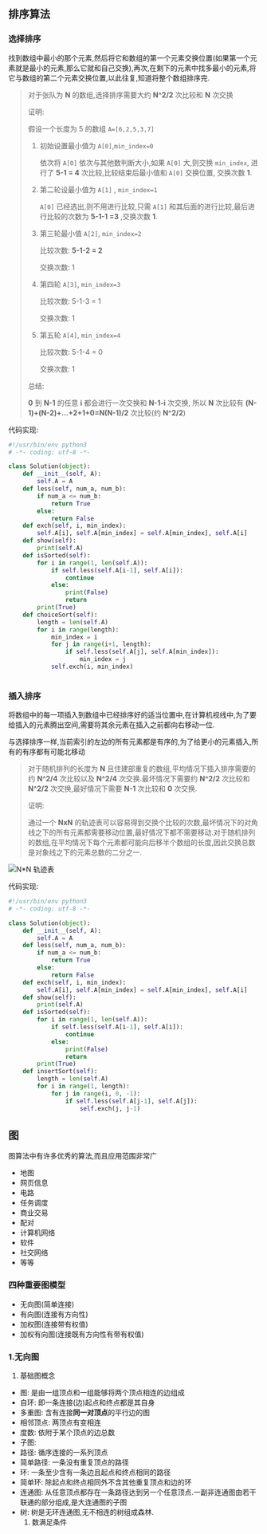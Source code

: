 ## 排序算法

### 选择排序 

找到数组中最小的那个元素,然后将它和数组的第一个元素交换位置(如果第一个元素就是最小的元素,那么它就和自己交换),再次,在剩下的元素中找多最小的元素,将它与数组的第二个元素交换位置,以此往复,知道将整个数组排序完.

> 对于张队为 **N** 的数组,选择排序需要大约 **N^2/2**  次比较和 **N** 次交换
>
> 证明:
>
> 假设一个长度为 5 的数组 `A=[6,2,5,3,7]`
>
> 1. 初始设置最小值为 `A[0]`,`min_index=0`
>
>    依次将 `A[0]` 依次与其他数判断大小,如果 `A[0]` 大,则交换 `min_index`, 进行了 **5-1 = 4** 次比较,比较结束后最小值和 `A[0]` 交换位置, 交换次数 **1**.
>
> 2. 第二轮设最小值为 `A[1]` , `min_index=1`
>
>    `A[0]` 已经选出,则不用进行比较,只需 `A[1]` 和其后面的进行比较,最后进行比较的次数为 **5-1-1 =3** ,交换次数 **1**.
>
> 3. 第三轮最小值 `A[2]`, `min_index=2`
>
>    比较次数: **5-1-2 = 2**
>
>    交换次数: 1
>
> 4. 第四轮 `A[3]`, `min_index=3`
>
>    比较次数: 5-1-3 = 1
>
>    交换次数: 1
>
> 5. 第五轮 `A[4]`, `min_index=4`
>
>    比较次数: 5-1-4 = 0
>
>    交换次数: 1
>
> 总结:
>
> **0** 到 **N-1** 的任意 **i** 都会进行一次交换和 **N-1-i** 次交换, 所以 **N** 次比较有 **(N-1)+(N-2)+...+2+1+0=N(N-1)/2** 次比较(约 **N^2/2**)



代码实现:

```python
#!/usr/bin/env python3
# -*- coding: utf-8 -*-

class Solution(object):
    def __init__(self, A):
        self.A = A
    def less(self, num_a, num_b):
        if num_a <= num_b:
            return True
        else:
            return False
    def exch(self, i, min_index):
        self.A[i], self.A[min_index] = self.A[min_index], self.A[i]
    def show(self):
        print(self.A)
    def isSorted(self):
        for i in range(1, len(self.A)):
            if self.less(self.A[i-1], self.A[i]):
                continue
            else:
                print(False)
                return
        print(True)
    def choiceSort(self):
        length = len(self.A)
        for i in range(length):
            min_index = i
            for j in range(i+1, length):
                if self.less(self.A[j], self.A[min_index]):
                    min_index = j
            self.exch(i, min_index)
            
```

### 插入排序

将数组中的每一项插入到数组中已经排序好的适当位置中,在计算机视线中,为了要给插入的元素腾出空间,需要将其余元素在插入之前都向右移动一位.

与选择排序一样,当前索引的左边的所有元素都是有序的,为了给更小的元素插入,所有的有序都有可能北移动

> 对于随机排列的长度为 **N** 且住建部重复的数组,平均情况下插入排序需要的约 **N^2/4** 次比较以及 **N^2/4** 次交换.最坏情况下需要约 **N^2/2** 次比较和 **N^2/2** 次交换,最好情况下需要 **N-1** 次比较和 **0** 次交换.
>
> 证明:
>
> 通过一个 **NxN** 的轨迹表可以容易得到交换个比较的次数,最坏情况下的对角线之下的所有元素都需要移动位置,最好情况下都不需要移动.对于随机排列的数组,在平均情况下每个元素都可能向后移半个数组的长度,因此交换总数是对象线之下的元素总数的二分之一.

![N*N 轨迹表](C:\Users\Dxigui\OneDrive\插入排序.PNG)



代码实现:

```python
#!/usr/bin/env python3
# -*- coding: utf-8 -*-

class Solution(object):
    def __init__(self, A):
        self.A = A
    def less(self, num_a, num_b):
        if num_a <= num_b:
            return True
        else:
            return False
    def exch(self, i, min_index):
        self.A[i], self.A[min_index] = self.A[min_index], self.A[i]
    def show(self):
        print(self.A)
    def isSorted(self):
        for i in range(1, len(self.A)):
            if self.less(self.A[i-1], self.A[i]):
                continue
            else:
                print(False)
                return
        print(True)
    def insertSort(self):
        length = len(self.A)
        for i in range(1, length):
            for j in range(i, 0, -1):
                if self.less(self.A[j-1], self.A[j]):
                    self.exch(j, j-1)
```

## 图

图算法中有许多优秀的算法,而且应用范围非常广

* 地图
* 网页信息
* 电路
* 任务调度
* 商业交易
* 配对
* 计算机网络
* 软件
* 社交网络
* 等等

### 四种重要图模型

* 无向图(简单连接)
* 有向图(连接有方向性)
* 加权图(连接带有权值)
* 加权有向图(连接既有方向性有带有权值)

### 1.无向图

1. 基础图概念

* 图: 是由一组顶点和一组能够将两个顶点相连的边组成
* 自环: 即一条连接(边)起点和终点都是其自身
* 多重图: 含有连接**同一对顶点**的平行边的图
* 相邻顶点: 两顶点有变相连
* 度数: 依附于某个顶点的边总数
* 子图: 
* 路径: 循序连接的一系列顶点
* 简单路径: 一条没有重复顶点的路径
* 环: 一条至少含有一条边且起点和终点相同的路径
* 简单环: 除起点和终点相同外不含其他重复顶点和边的环
* 连通图: 从任意顶点都存在一条路径达到另一个任意顶点.一副非连通图由若干联通的部分组成,是大连通图的子图
* 树: 树是无环连通图,无不相连的树组成森林.
	1. 数满足条件
